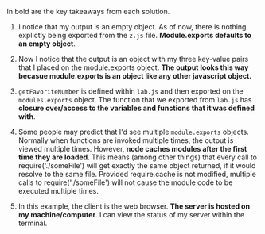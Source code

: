 In bold are the key takeaways from each solution.

1. I notice that my output is an empty object. As of now, there is nothing explictly being exported from the `z.js` file. **Module.exports defaults to an empty object**.

2. Now I notice that the output is an object with my three key-value pairs that I placed on the module.exports object. **The output looks this way becasue module.exports is an object like any other javascript object.**

3. `getFavoriteNumber` is defined within `lab.js` and then exported on the `modules.exports` object. The function that we exported from `lab.js` has **closure over/access to the variables and functions that it was defined with**.

4. Some people may predict that I'd see multiple `module.exports` objects. Normally when functions are invoked multiple times, the output is viewed multiple times. However, **node caches modules after the first time they are loaded**. This means (among other things) that every call to require('./someFile') will get exactly the same object returned, if it would resolve to the same file. Provided require.cache is not modified, multiple calls to require('./someFile') will not cause the module code to be executed multiple times.

5. In this example, the client is the web browser. **The server is hosted on my machine/computer**. I can view the status of my server within the terminal.

